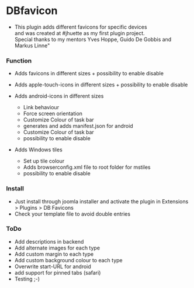 # DBfavicon

* This plugin adds different favicons for specific devices <br> and was created at #jhuette as my first plugin project. <br> Special thanks to my mentors Yves Hoppe, Guido De Gobbis and Markus Linne"

### Function
* Adds favicons in different sizes + possibility to enable disable
* Adds apple-touch-icons in different sizes + possibility to enable disable
* Adds android-icons in different sizes
 	+ Link behaviour
 	+ Force screen orientation
 	+ Customize Colour of task bar
 	+ generates and adds manifest.json for android
 	+ Customize Colour of task bar
 	+ possibility to enable disable

* Adds Windows tiles
	+ Set up tile colour
	+ Adds browserconfig.xml file to root folder for mstiles
 	+ possibility to enable disable



### Install
* Just install through joomla installer and activate the plugin in Extensions > Plugins > DB Favicons
* Check your template file to avoid double entries

### ToDo
* Add descriptions in backend
* Add alternate images for each type
* Add custom margin to each type
* Add custom background colour to each type
* Overwrite start-URL for android
* add support for pinned tabs (safari)
* Testing ;-)

###
